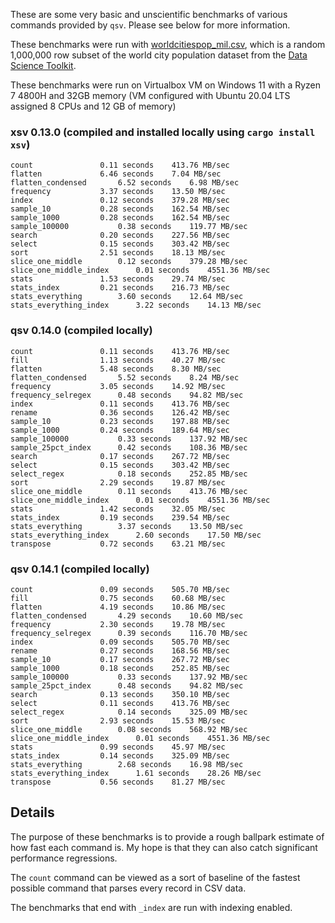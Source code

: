 These are some very basic and unscientific benchmarks of various commands
provided by `qsv`. Please see below for more information.

These benchmarks were run with
[worldcitiespop_mil.csv](https://burntsushi.net/stuff/worldcitiespop_mil.csv),
which is a random 1,000,000 row subset of the world city population dataset
from the [Data Science Toolkit](https://github.com/petewarden/dstkdata).

These benchmarks were run on Virtualbox VM on Windows 11 with a Ryzen 7 4800H and 32GB memory 
(VM configured with Ubuntu 20.04 LTS assigned 8 CPUs and 12 GB of memory)


### xsv 0.13.0 (compiled and installed locally using `cargo install xsv`)
```
count				0.11 seconds	413.76 MB/sec
flatten				6.46 seconds	7.04 MB/sec
flatten_condensed		6.52 seconds	6.98 MB/sec
frequency			3.37 seconds	13.50 MB/sec
index				0.12 seconds	379.28 MB/sec
sample_10			0.28 seconds	162.54 MB/sec
sample_1000			0.28 seconds	162.54 MB/sec
sample_100000			0.38 seconds	119.77 MB/sec
search				0.20 seconds	227.56 MB/sec
select				0.15 seconds	303.42 MB/sec
sort				2.51 seconds	18.13 MB/sec
slice_one_middle		0.12 seconds	379.28 MB/sec
slice_one_middle_index		0.01 seconds	4551.36 MB/sec
stats				1.53 seconds	29.74 MB/sec
stats_index			0.21 seconds	216.73 MB/sec
stats_everything		3.60 seconds	12.64 MB/sec
stats_everything_index		3.22 seconds	14.13 MB/sec
```

### qsv 0.14.0 (compiled locally)
```
count				0.11 seconds	413.76 MB/sec
fill				1.13 seconds	40.27 MB/sec
flatten				5.48 seconds	8.30 MB/sec
flatten_condensed		5.52 seconds	8.24 MB/sec
frequency			3.05 seconds	14.92 MB/sec
frequency_selregex		0.48 seconds	94.82 MB/sec
index				0.11 seconds	413.76 MB/sec
rename				0.36 seconds	126.42 MB/sec
sample_10			0.23 seconds	197.88 MB/sec
sample_1000			0.24 seconds	189.64 MB/sec
sample_100000			0.33 seconds	137.92 MB/sec
sample_25pct_index		0.42 seconds	108.36 MB/sec
search				0.17 seconds	267.72 MB/sec
select				0.15 seconds	303.42 MB/sec
select_regex			0.18 seconds	252.85 MB/sec
sort				2.29 seconds	19.87 MB/sec
slice_one_middle		0.11 seconds	413.76 MB/sec
slice_one_middle_index		0.01 seconds	4551.36 MB/sec
stats				1.42 seconds	32.05 MB/sec
stats_index			0.19 seconds	239.54 MB/sec
stats_everything		3.37 seconds	13.50 MB/sec
stats_everything_index		2.60 seconds	17.50 MB/sec
transpose			0.72 seconds	63.21 MB/sec
```

### qsv 0.14.1 (compiled locally)
```
count				0.09 seconds	505.70 MB/sec
fill				0.75 seconds	60.68 MB/sec
flatten				4.19 seconds	10.86 MB/sec
flatten_condensed		4.29 seconds	10.60 MB/sec
frequency			2.30 seconds	19.78 MB/sec
frequency_selregex		0.39 seconds	116.70 MB/sec
index				0.09 seconds	505.70 MB/sec
rename				0.27 seconds	168.56 MB/sec
sample_10			0.17 seconds	267.72 MB/sec
sample_1000			0.18 seconds	252.85 MB/sec
sample_100000			0.33 seconds	137.92 MB/sec
sample_25pct_index		0.48 seconds	94.82 MB/sec
search				0.13 seconds	350.10 MB/sec
select				0.11 seconds	413.76 MB/sec
select_regex			0.14 seconds	325.09 MB/sec
sort				2.93 seconds	15.53 MB/sec
slice_one_middle		0.08 seconds	568.92 MB/sec
slice_one_middle_index		0.01 seconds	4551.36 MB/sec
stats				0.99 seconds	45.97 MB/sec
stats_index			0.14 seconds	325.09 MB/sec
stats_everything		2.68 seconds	16.98 MB/sec
stats_everything_index		1.61 seconds	28.26 MB/sec
transpose			0.56 seconds	81.27 MB/sec
```
## Details

The purpose of these benchmarks is to provide a rough ballpark estimate of how
fast each command is. My hope is that they can also catch significant
performance regressions.

The `count` command can be viewed as a sort of baseline of the fastest possible
command that parses every record in CSV data.

The benchmarks that end with `_index` are run with indexing enabled.
